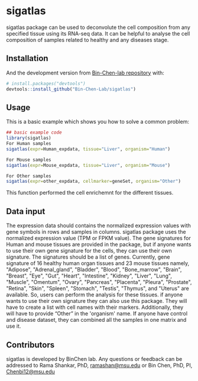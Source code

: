 
<!-- README.md is generated from README.Rmd. Please edit that file -->

# sigatlas

<!-- badges: start -->
<!-- badges: end -->

sigatlas package can be used to deconvolute the cell composition from
any specified tissue using its RNA-seq data. It can be helpful to
analyse the cell composition of samples related to healthy and any
diseases stage.

## Installation

And the development version from [Bin-Chen-lab
repository](https://github.com/Bin-Chen-Lab/sigatlas) with:

``` r
# install.packages("devtools")
devtools::install_github("Bin-Chen-Lab/sigatlas")
```

## Usage

This is a basic example which shows you how to solve a common problem:

``` r
## basic example code
library(sigatlas)
For Human samples
sigatlas(expr=Human_expdata, tissue="Liver", organism="Human")

For Mouse samples
sigatlas(expr=Mouse_expdata, tissue="Liver", organism="Mouse")

For Other samples
sigatlas(expr=other_expdata, cellmarker=geneSet, organism="Other")
```

This function performed the cell enrichemnt for the different tissues.

## Data input

The expression data should contains the normalized expression values with gene symbols in rows and samples in columns. sigatlas package uses the normalized expression value (TPM or FPKM value). The gene signatures for Human and mouse tissues are provided in the package, but if anyone wants to use their own gene signature for the cells, they can use their own signature. The signatures should be a list of genes. Currently, gene signature of 16 healthy human organ tissues and 23 mouse tissues namely, "Adipose", "Adrenal_gland", "Bladder", "Blood", "Bone_marrow", "Brain", "Breast", "Eye", "Gut", "Heart", "Intestine", "Kidney", "Liver", "Lung", "Muscle", "Omentum", "Ovary", "Pancreas", "Placenta", "Pleura", "Prostate", "Retina", "Skin", "Spleen", "Stomach", "Testis", "Thymus", and "Uterus" are available. So, users can perform the analysis for these tissues. if anyone wants to use their own signature they can also use this package. They will have to create a list with cell names with their markers. Additionally, they will have to provide “Other” in the 'organism' name. If anyone have control and disease dataset, they can combined all the samples in one matrix and use it.

## Contributors

sigatlas is developed by BinChen lab. Any questions or feedback can be
addressed to Rama Shankar, PhD, <ramashan@msu.edu> or Bin Chen, PhD, PI,
<Chenbi12@msu.edu>
